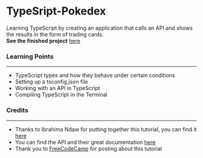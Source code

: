 # TypeSript-Pokedex
Learning TypeScript by creating an application that calls an API and shows the results in the form of trading cards.  
**See the finished project** [here](https://robbiedv.github.io/TypeScript-Pokedex/)

### Learning Points
* * *
* TypeScript types and how they behave under certain conditions
* Setting up a tsconfig.json file 
* Working with an API in TypeScript
* Compiling TypeScript in the Terminal

### Credits
* * *
* Thanks to Ibrahima Ndaw for putting together this tutorial, you can find it [here](https://bit.ly/Ibrahima-Ndaw-TypeScript)
* You can find the API and their great documentation [here](https://pokeapi.co/)
* Thank you to [FreeCodeCamp](https://www.freecodecamp.org/) for posting about this tutorial
